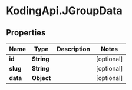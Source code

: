 # KodingApi.JGroupData

## Properties
Name | Type | Description | Notes
------------ | ------------- | ------------- | -------------
**id** | **String** |  | [optional] 
**slug** | **String** |  | [optional] 
**data** | **Object** |  | [optional] 


